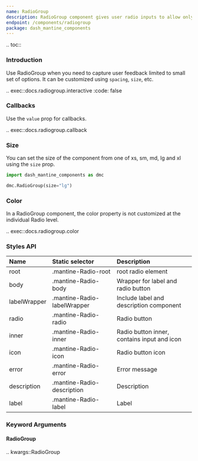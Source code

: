 ```yaml
---
name: RadioGroup
description: RadioGroup component gives user radio inputs to allow only one selection from a small set of options.
endpoint: /components/radiogroup
package: dash_mantine_components
---
```


.. toc::

### Introduction

Use RadioGroup when you need to capture user feedback limited to small set of options. It can be customized using 
`spacing`, `size`, etc.

.. exec::docs.radiogroup.interactive
    :code: false

### Callbacks

Use the `value` prop for callbacks.

.. exec::docs.radiogroup.callback

### Size

You can set the size of the component from one of xs, sm, md, lg and xl using the `size` prop.

```python
import dash_mantine_components as dmc

dmc.RadioGroup(size="lg")
```

### Color

In a RadioGroup component, the color property is not customized at the individual Radio level.

.. exec::docs.radiogroup.color

### Styles API

| Name         | Static selector             | Description                                 |
|:-------------|:----------------------------|:--------------------------------------------|
| root         | .mantine-Radio-root         | root radio element                          |
| body         | .mantine-Radio-body         | Wrapper for label and radio button          |
| labelWrapper | .mantine-Radio-labelWrapper | Include label and description component     |
| radio        | .mantine-Radio-radio        | Radio button                                |
| inner        | .mantine-Radio-inner        | Radio button inner, contains input and icon |
| icon         | .mantine-Radio-icon         | Radio button icon                           |
| error        | .mantine-Radio-error        | Error message                               |
| description  | .mantine-Radio-description  | Description                                 |
| label        | .mantine-Radio-label        | Label                                       |

### Keyword Arguments

#### RadioGroup

.. kwargs::RadioGroup
